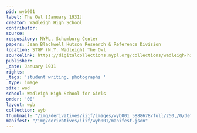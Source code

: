 ```yaml
---
pid: wyb001
label: The Owl [January 1931]
creator: Wadleigh High School
contributor:
source:
respository: NYPL, Schomburg Center
papers: Jean Blackwell Hutson Research & Reference Division
location: STGP (N.Y. Wadleigh) The Owl
sourcelink: https://digitalcollections.nypl.org/collections/wadleigh-high-school-yearbooks#/?tab=navigation
publisher:
_date: January 1931
rights:
_tags: 'student writing, photographs '
_type: image
site: wad
school: Wadleigh High School for Girls
order: '00'
layout: wyb
collection: wyb
thumbnail: "/img/derivatives/iiif/images/wyb001_5888678/full/250,/0/default.jpg"
manifest: "/img/derivatives/iiif/wyb001/manifest.json"
---
```

